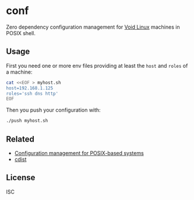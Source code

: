 conf
====

Zero dependency configuration management for
[Void Linux][void] machines in POSIX shell.

Usage
-----

First you need one or more env files providing at least the `host` and
`roles` of a machine:

```sh
cat <<EOF > myhost.sh
host=192.168.1.125
roles='ssh dns http'
EOF
```

Then you push your configuration with:

```sh
./push myhost.sh
```

Related
-------

* [Configuration management for POSIX-based systems][posix_cm]
* [cdist][]

License
-------

ISC

[void]: http://voidlinux.eu/
[posix_cm]: http://www.webprojekty.cz/ccx/wobsite/article/posix_cm.html
[cdist]: http://www.nico.schottelius.org/software/cdist/
